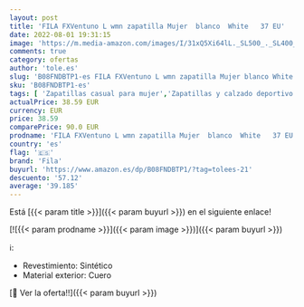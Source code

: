 ```yaml
---
layout: post
title: 'FILA FXVentuno L wmn zapatilla Mujer  blanco  White   37 EU'
date: 2022-08-01 19:31:15
image: 'https://m.media-amazon.com/images/I/31xQ5Xi64lL._SL500_._SL400_.jpg'
comments: true
category: ofertas
author: 'tole.es'
slug: 'B08FNDBTP1-es FILA FXVentuno L wmn zapatilla Mujer blanco White 37 EU'
sku: 'B08FNDBTP1-es'
tags: [ 'Zapatillas casual para mujer','Zapatillas y calzado deportivo para mujer','Zapatos','Zapatos para mujer','Zapatos y complementos','fila','zapatilla','🇪🇸', ]
actualPrice: 38.59 EUR
currency: EUR
price: 38.59
comparePrice: 90.0 EUR
prodname: 'FILA FXVentuno L wmn zapatilla Mujer  blanco  White   37 EU'
country: 'es'
flag: '🇪🇸'
brand: 'Fila'
buyurl: 'https://www.amazon.es/dp/B08FNDBTP1/?tag=tolees-21'
descuento: '57.12'
average: '39.185'
---
```


Está [{{< param title >}}]({{< param buyurl >}}) en el siguiente enlace!

[![{{< param prodname >}}]({{< param image >}})]({{< param buyurl >}})

ℹ️:

- Revestimiento: Sintético
- Material exterior: Cuero

[🛒 Ver la oferta!!]({{< param buyurl >}})
